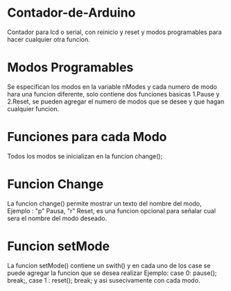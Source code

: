 # Contador-de-Arduino
Contador para lcd o serial, con reinicio y reset y modos programables para hacer cualquier otra funcion.

# Modos Programables
Se especifican los modos en la variable nModes y cada numero de modo hara una funcion diferente, solo contiene dos funciones basicas 1.Pause y 2.Reset, se pueden agregar el numero de modos que se desee y que hagan cualquier funcion.

# Funciones para cada Modo
Todos los modos se inicializan en la funcion change();

# Funcion Change
La funcion change() permite mostrar un texto del nombre del modo, Ejemplo : "p" Pausa, "r" Reset, es una funcion opcional para señalar cual sera el nombre del modo deseado.

# Funcion setMode
La funcion setMode() contiene un swith() y en cada uno de los case se puede agregar la funcion que se desea realizar Ejemplo: case 0: pause(); break;, case 1 : reset(); break; y asi susecivamente con cada modo.
